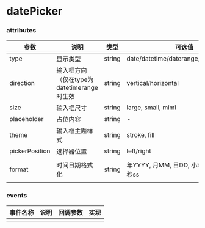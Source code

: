 # datePicker

### attributes
| 参数      | 说明          | 类型      | 可选值                           | 默认值  | 实现 |
|---------- |-------------- |---------- |--------------------------------  |-------- |-------- |
| type | 显示类型 | string | date/datetime/daterange/datetimerange | datetime | ✅(datetime) |
| direction | 输入框方向（仅在type为datetimerange时生效 | string | vertical/horizontal | vertical | ✅ |
| size | 输入框尺寸 | string | large, small, mimi | - | ✅ |
| placeholder | 占位内容 | string | - | - | ✅ |
| theme | 输入框主题样式 | string | stroke, fill | fill | ✅ |
| pickerPosition | 选择器位置 | string | left/right | left | ✅ |
| format | 时间日期格式化 | string | 年YYYY, 月MM, 日DD, 小时HH, 分钟mm, 秒ss | YYYY-MM-DD HH:mm:ss | ✅ |


### events
| 事件名称 | 说明 | 回调参数 | 实现 |
|---------|--------|---------|-------- |
|  |  |  |  |
